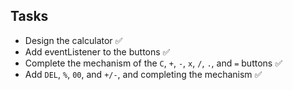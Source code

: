 ## Tasks
- Design the calculator ✅
- Add eventListener to the buttons ✅
- Complete the mechanism of the `C`, `+`, `-`, `x`, `/`, `.`, and `=` buttons ✅
- Add `DEL`, `%`, `00`, and `+/-`, and completing the mechanism ✅